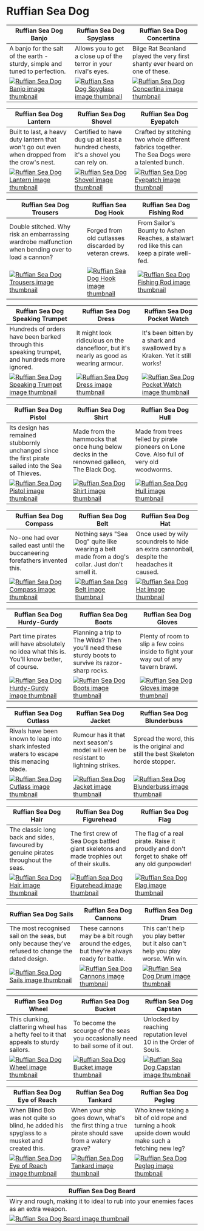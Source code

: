 # Ruffian Sea Dog

| Ruffian Sea Dog Banjo | Ruffian Sea Dog Spyglass | Ruffian Sea Dog Concertina |
| --------------------- | ------------------------ | -------------------------- |
| A banjo for the salt of the earth - sturdy, simple and tuned to perfection. | Allows you to get a close up of the terror in your rival's eyes. | Bilge Rat Beanland played the very first shanty ever heard on one of these. |
| [![Ruffian Sea Dog Banjo image thumbnail](https://seaofthieves.wiki.gg/images/3/3f/Ruffian_Sea_Dog_Banjo.png)](https://seaofthieves.wiki.gg/wiki/Ruffian_Sea_Dog_Banjo) | [![Ruffian Sea Dog Spyglass image thumbnail](https://seaofthieves.wiki.gg/images/b/b0/Ruffian_Sea_Dog_Spyglass.png)](https://seaofthieves.wiki.gg/wiki/Ruffian_Sea_Dog_Spyglass) | [![Ruffian Sea Dog Concertina image thumbnail](https://seaofthieves.wiki.gg/images/9/94/Ruffian_Sea_Dog_Concertina.png)](https://seaofthieves.wiki.gg/wiki/Ruffian_Sea_Dog_Concertina) |

| Ruffian Sea Dog Lantern | Ruffian Sea Dog Shovel | Ruffian Sea Dog Eyepatch |
| ----------------------- | ---------------------- | ------------------------ |
| Built to last, a heavy duty lantern that won't go out even when dropped from the crow's nest. | Certified to have dug up at least a hundred chests, it's a shovel you can rely on. | Crafted by stitching two whole different fabrics together. The Sea Dogs were a talented bunch. |
| [![Ruffian Sea Dog Lantern image thumbnail](https://seaofthieves.wiki.gg/images/0/02/Ruffian_Sea_Dog_Lantern.png)](https://seaofthieves.wiki.gg/wiki/Ruffian_Sea_Dog_Lantern) | [![Ruffian Sea Dog Shovel image thumbnail](https://seaofthieves.wiki.gg/images/7/7c/Ruffian_Sea_Dog_Shovel.png)](https://seaofthieves.wiki.gg/wiki/Ruffian_Sea_Dog_Shovel) | [![Ruffian Sea Dog Eyepatch image thumbnail](https://seaofthieves.wiki.gg/images/2/23/Ruffian_Sea_Dog_Eyepatch.png)](https://seaofthieves.wiki.gg/wiki/Ruffian_Sea_Dog_Eyepatch) |

| Ruffian Sea Dog Trousers | Ruffian Sea Dog Hook | Ruffian Sea Dog Fishing Rod |
| ------------------------ | -------------------- | --------------------------- |
| Double stitched. Why risk an embarrassing wardrobe malfunction when bending over to load a cannon? | Forged from old cutlasses discarded by veteran crews. | From Sailor's Bounty to Ashen Reaches, a stalwart rod like this can keep a pirate well-fed. |
| [![Ruffian Sea Dog Trousers image thumbnail](https://seaofthieves.wiki.gg/images/8/81/Ruffian_Sea_Dog_Trousers.png)](https://seaofthieves.wiki.gg/wiki/Ruffian_Sea_Dog_Trousers) | [![Ruffian Sea Dog Hook image thumbnail](https://seaofthieves.wiki.gg/images/0/05/Ruffian_Sea_Dog_Hook.png)](https://seaofthieves.wiki.gg/wiki/Ruffian_Sea_Dog_Hook) | [![Ruffian Sea Dog Fishing Rod image thumbnail](https://seaofthieves.wiki.gg/images/4/4c/Ruffian_Sea_Dog_Fishing_Rod.png)](https://seaofthieves.wiki.gg/wiki/Ruffian_Sea_Dog_Fishing_Rod) |

| Ruffian Sea Dog Speaking Trumpet | Ruffian Sea Dog Dress | Ruffian Sea Dog Pocket Watch |
| -------------------------------- | --------------------- | ---------------------------- |
| Hundreds of orders have been barked through this speaking trumpet, and hundreds more ignored. | It might look ridiculous on the dancefloor, but it's nearly as good as wearing armour. | It's been bitten by a shark and swallowed by a Kraken. Yet it still works! |
| [![Ruffian Sea Dog Speaking Trumpet image thumbnail](https://seaofthieves.wiki.gg/images/d/d1/Ruffian_Sea_Dog_Speaking_Trumpet.png)](https://seaofthieves.wiki.gg/wiki/Ruffian_Sea_Dog_Speaking_Trumpet) | [![Ruffian Sea Dog Dress image thumbnail](https://seaofthieves.wiki.gg/images/a/af/Ruffian_Sea_Dog_Dress.png)](https://seaofthieves.wiki.gg/wiki/Ruffian_Sea_Dog_Dress) | [![Ruffian Sea Dog Pocket Watch image thumbnail](https://seaofthieves.wiki.gg/images/6/68/Ruffian_Sea_Dog_Pocket_Watch.png)](https://seaofthieves.wiki.gg/wiki/Ruffian_Sea_Dog_Pocket_Watch) |

| Ruffian Sea Dog Pistol | Ruffian Sea Dog Shirt | Ruffian Sea Dog Hull |
| ---------------------- | --------------------- | -------------------- |
| Its design has remained stubbornly unchanged since the first pirate sailed into the Sea of Thieves. | Made from the hammocks that once hung below decks in the renowned galleon, The Black Dog. | Made from trees felled by pirate pioneers on Lone Cove. Also full of very old woodworms. |
| [![Ruffian Sea Dog Pistol image thumbnail](https://seaofthieves.wiki.gg/images/c/c4/Ruffian_Sea_Dog_Pistol.png)](https://seaofthieves.wiki.gg/wiki/Ruffian_Sea_Dog_Pistol) | [![Ruffian Sea Dog Shirt image thumbnail](https://seaofthieves.wiki.gg/images/c/c3/Ruffian_Sea_Dog_Shirt.png)](https://seaofthieves.wiki.gg/wiki/Ruffian_Sea_Dog_Shirt) | [![Ruffian Sea Dog Hull image thumbnail](https://seaofthieves.wiki.gg/images/0/0c/Ruffian_Sea_Dog_Hull.png)](https://seaofthieves.wiki.gg/wiki/Ruffian_Sea_Dog_Hull) |

| Ruffian Sea Dog Compass | Ruffian Sea Dog Belt | Ruffian Sea Dog Hat |
| ----------------------- | -------------------- | ------------------- |
| No-one had ever sailed east until the buccaneering forefathers invented this. | Nothing says &quot;Sea Dog&quot; quite like wearing a belt made from a dog's collar. Just don't smell it. | Once used by wily scoundrels to hide an extra cannonball, despite the headaches it caused. |
| [![Ruffian Sea Dog Compass image thumbnail](https://seaofthieves.wiki.gg/images/2/24/Ruffian_Sea_Dog_Compass.png)](https://seaofthieves.wiki.gg/wiki/Ruffian_Sea_Dog_Compass) | [![Ruffian Sea Dog Belt image thumbnail](https://seaofthieves.wiki.gg/images/8/81/Ruffian_Sea_Dog_Belt.png)](https://seaofthieves.wiki.gg/wiki/Ruffian_Sea_Dog_Belt) | [![Ruffian Sea Dog Hat image thumbnail](https://seaofthieves.wiki.gg/images/a/ae/Ruffian_Sea_Dog_Hat.png)](https://seaofthieves.wiki.gg/wiki/Ruffian_Sea_Dog_Hat) |

| Ruffian Sea Dog Hurdy-Gurdy | Ruffian Sea Dog Boots | Ruffian Sea Dog Gloves |
| --------------------------- | --------------------- | ---------------------- |
| Part time pirates will have absolutely no idea what this is. You'll know better, of course. | Planning a trip to The Wilds? Then you'll need these sturdy boots to survive its razor-sharp rocks. | Plenty of room to slip a few coins inside to fight your way out of any tavern brawl. |
| [![Ruffian Sea Dog Hurdy-Gurdy image thumbnail](https://seaofthieves.wiki.gg/images/f/fc/Ruffian_Sea_Dog_Hurdy-Gurdy.png)](https://seaofthieves.wiki.gg/wiki/Ruffian_Sea_Dog_Hurdy-Gurdy) | [![Ruffian Sea Dog Boots image thumbnail](https://seaofthieves.wiki.gg/images/d/d3/Ruffian_Sea_Dog_Boots.png)](https://seaofthieves.wiki.gg/wiki/Ruffian_Sea_Dog_Boots) | [![Ruffian Sea Dog Gloves image thumbnail](https://seaofthieves.wiki.gg/images/e/e1/Ruffian_Sea_Dog_Gloves.png)](https://seaofthieves.wiki.gg/wiki/Ruffian_Sea_Dog_Gloves) |

| Ruffian Sea Dog Cutlass | Ruffian Sea Dog Jacket | Ruffian Sea Dog Blunderbuss |
| ----------------------- | ---------------------- | --------------------------- |
| Rivals have been known to leap into shark infested waters to escape this menacing blade. | Rumour has it that next season's model will even be resistant to lightning strikes. | Spread the word, this is the original and still the best Skeleton horde stopper. |
| [![Ruffian Sea Dog Cutlass image thumbnail](https://seaofthieves.wiki.gg/images/5/59/Ruffian_Sea_Dog_Cutlass.png)](https://seaofthieves.wiki.gg/wiki/Ruffian_Sea_Dog_Cutlass) | [![Ruffian Sea Dog Jacket image thumbnail](https://seaofthieves.wiki.gg/images/5/5c/Ruffian_Sea_Dog_Jacket.png)](https://seaofthieves.wiki.gg/wiki/Ruffian_Sea_Dog_Jacket) | [![Ruffian Sea Dog Blunderbuss image thumbnail](https://seaofthieves.wiki.gg/images/7/71/Ruffian_Sea_Dog_Blunderbuss.png)](https://seaofthieves.wiki.gg/wiki/Ruffian_Sea_Dog_Blunderbuss) |

| Ruffian Sea Dog Hair | Ruffian Sea Dog Figurehead | Ruffian Sea Dog Flag |
| -------------------- | -------------------------- | -------------------- |
| The classic long back and sides, favoured by genuine pirates throughout the seas. | The first crew of Sea Dogs battled giant skeletons and made trophies out of their skulls. | The flag of a real pirate. Raise it proudly and don't forget to shake off any old gunpowder! |
| [![Ruffian Sea Dog Hair image thumbnail](https://seaofthieves.wiki.gg/images/7/73/Ruffian_Sea_Dog_Hair.png)](https://seaofthieves.wiki.gg/wiki/Ruffian_Sea_Dog_Hair) | [![Ruffian Sea Dog Figurehead image thumbnail](https://seaofthieves.wiki.gg/images/e/ef/Ruffian_Sea_Dog_Figurehead.png)](https://seaofthieves.wiki.gg/wiki/Ruffian_Sea_Dog_Figurehead) | [![Ruffian Sea Dog Flag image thumbnail](https://seaofthieves.wiki.gg/images/8/8d/Ruffian_Sea_Dog_Flag.png)](https://seaofthieves.wiki.gg/wiki/Ruffian_Sea_Dog_Flag) |

| Ruffian Sea Dog Sails | Ruffian Sea Dog Cannons | Ruffian Sea Dog Drum |
| --------------------- | ----------------------- | -------------------- |
| The most recognised sail on the seas, but only because they've refused to change the dated design. | These cannons may be a bit rough around the edges, but they're always ready for battle. | This can't help you play better but it also can't help you play worse. Win win. |
| [![Ruffian Sea Dog Sails image thumbnail](https://seaofthieves.wiki.gg/images/2/28/Ruffian_Sea_Dog_Sails.png)](https://seaofthieves.wiki.gg/wiki/Ruffian_Sea_Dog_Sails) | [![Ruffian Sea Dog Cannons image thumbnail](https://seaofthieves.wiki.gg/images/9/9f/Ruffian_Sea_Dog_Cannons.png)](https://seaofthieves.wiki.gg/wiki/Ruffian_Sea_Dog_Cannons) | [![Ruffian Sea Dog Drum image thumbnail](https://seaofthieves.wiki.gg/images/1/1d/Ruffian_Sea_Dog_Drum.png)](https://seaofthieves.wiki.gg/wiki/Ruffian_Sea_Dog_Drum) |

| Ruffian Sea Dog Wheel | Ruffian Sea Dog Bucket | Ruffian Sea Dog Capstan |
| --------------------- | ---------------------- | ----------------------- |
| This clunking, clattering wheel has a hefty feel to it that appeals to sturdy sailors. | To become the scourge of the seas you occasionally need to bail some of it out. | Unlocked by reaching reputation level 10 in the Order of Souls. |
| [![Ruffian Sea Dog Wheel image thumbnail](https://seaofthieves.wiki.gg/images/2/21/Ruffian_Sea_Dog_Wheel.png)](https://seaofthieves.wiki.gg/wiki/Ruffian_Sea_Dog_Wheel) | [![Ruffian Sea Dog Bucket image thumbnail](https://seaofthieves.wiki.gg/images/c/c9/Ruffian_Sea_Dog_Bucket.png)](https://seaofthieves.wiki.gg/wiki/Ruffian_Sea_Dog_Bucket) | [![Ruffian Sea Dog Capstan image thumbnail](https://seaofthieves.wiki.gg/images/f/f9/Ruffian_Sea_Dog_Capstan.png)](https://seaofthieves.wiki.gg/wiki/Ruffian_Sea_Dog_Capstan) |

| Ruffian Sea Dog Eye of Reach | Ruffian Sea Dog Tankard | Ruffian Sea Dog Pegleg |
| ---------------------------- | ----------------------- | ---------------------- |
| When Blind Bob was not quite so blind, he added his spyglass to a musket and created this. | When your ship goes down, what's the first thing a true pirate should save from a watery grave? | Who knew taking a bit of old rope and turning a hook upside down would make such a fetching new leg? |
| [![Ruffian Sea Dog Eye of Reach image thumbnail](https://seaofthieves.wiki.gg/images/e/ec/Ruffian_Sea_Dog_Eye_of_Reach.png)](https://seaofthieves.wiki.gg/wiki/Ruffian_Sea_Dog_Eye_of_Reach) | [![Ruffian Sea Dog Tankard image thumbnail](https://seaofthieves.wiki.gg/images/8/81/Ruffian_Sea_Dog_Tankard.png)](https://seaofthieves.wiki.gg/wiki/Ruffian_Sea_Dog_Tankard) | [![Ruffian Sea Dog Pegleg image thumbnail](https://seaofthieves.wiki.gg/images/5/54/Ruffian_Sea_Dog_Pegleg.png)](https://seaofthieves.wiki.gg/wiki/Ruffian_Sea_Dog_Pegleg) |

| Ruffian Sea Dog Beard |
| --------------------- |
| Wiry and rough, making it to ideal to rub into your enemies faces as an extra weapon. |
| [![Ruffian Sea Dog Beard image thumbnail](https://seaofthieves.wiki.gg/images/e/ee/Ruffian_Sea_Dog_Beard.png)](https://seaofthieves.wiki.gg/wiki/Ruffian_Sea_Dog_Beard) |
